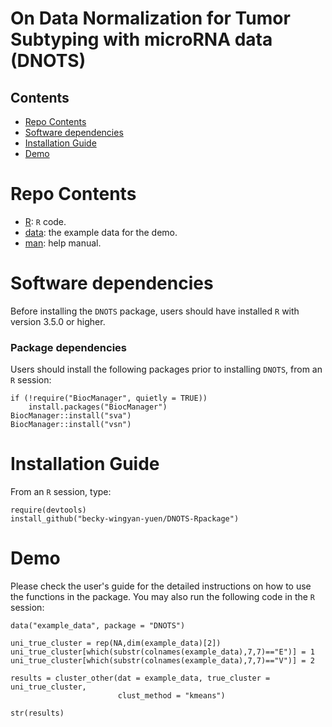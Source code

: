 # On Data Normalization for Tumor Subtyping with microRNA data (DNOTS)

## Contents

- [Repo Contents](#repo-contents)
- [Software dependencies](#software-dependencies)
- [Installation Guide](#installation-guide)
- [Demo](#demo)

# Repo Contents

- [R](./R): `R` code.
- [data](./data): the example data for the demo.
- [man](./man): help manual.

# Software dependencies

Before installing the `DNOTS` package, users should have installed `R` with version 3.5.0 or higher.


### Package dependencies

Users should install the following packages prior to installing `DNOTS`, from an `R` session:

```
if (!require("BiocManager", quietly = TRUE))
    install.packages("BiocManager")
BiocManager::install("sva")
BiocManager::install("vsn")
```

# Installation Guide

From an `R` session, type:

```
require(devtools)
install_github("becky-wingyan-yuen/DNOTS-Rpackage") 
```


# Demo

Please check the user's guide for the detailed instructions on how to use the functions in the package. You may also run the following code in the `R` session:

```
data("example_data", package = "DNOTS")

uni_true_cluster = rep(NA,dim(example_data)[2])
uni_true_cluster[which(substr(colnames(example_data),7,7)=="E")] = 1
uni_true_cluster[which(substr(colnames(example_data),7,7)=="V")] = 2

results = cluster_other(dat = example_data, true_cluster = uni_true_cluster, 
						clust_method = "kmeans")
						
str(results)
```


